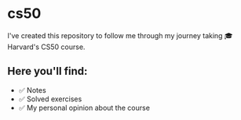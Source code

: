# cs50

I've created this repository to follow me through my journey taking 🎓 Harvard's CS50 course. 

## Here you'll find:
- ✅ Notes
- ✅ Solved exercises
- ✅ My personal opinion about the course


